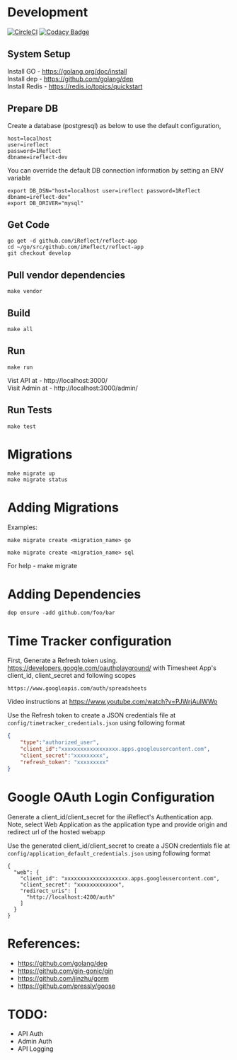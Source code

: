 # Development

[![CircleCI](https://circleci.com/gh/iReflect/reflect-app.svg?style=svg)](https://circleci.com/gh/iReflect/reflect-app)
[![Codacy Badge](https://api.codacy.com/project/badge/Grade/21adfd09348b4de5b1aaec650a2d7462)](https://www.codacy.com/app/iReflect/reflect-app?utm_source=github.com&amp;utm_medium=referral&amp;utm_content=iReflect/reflect-app&amp;utm_campaign=Badge_Grade)


## System Setup
Install GO - https://golang.org/doc/install  
Install dep - https://github.com/golang/dep   
Install Redis - https://redis.io/topics/quickstart

## Prepare DB
Create a database (postgresql) as below to use the default configuration,
```
host=localhost
user=ireflect
password=1Reflect
dbname=ireflect-dev
```

You can override the default DB connection information by setting an ENV variable
```
export DB_DSN="host=localhost user=ireflect password=1Reflect dbname=ireflect-dev"
export DB_DRIVER="mysql"
```

## Get Code
```
go get -d github.com/iReflect/reflect-app
cd ~/go/src/github.com/iReflect/reflect-app
git checkout develop
```


## Pull vendor dependencies
```
make vendor
```

## Build
```
make all
```

## Run
```
make run
```
Vist API at - http://localhost:3000/  
Visit Admin at - http://localhost:3000/admin/  

## Run Tests
```
make test
```

# Migrations
```
make migrate up
make migrate status
```

# Adding Migrations
Examples:
```
make migrate create <migration_name> go

make migrate create <migration_name> sql
```

For help - make migrate

# Adding Dependencies
```
dep ensure -add github.com/foo/bar
```

# Time Tracker configuration
First, Generate a Refresh token using.
https://developers.google.com/oauthplayground/ with Timesheet App's client_id, client_secret and following scopes

```
https://www.googleapis.com/auth/spreadsheets
```

Video instructions at https://www.youtube.com/watch?v=PJWrjAuIWWo


Use the Refresh token to create a JSON credentials file at `config/timetracker_credentials.json` using following format

```json
{
    "type":"authorized_user",
    "client_id":"xxxxxxxxxxxxxxxxxx.apps.googleusercontent.com",
    "client_secret":"xxxxxxxxx",
    "refresh_token": "xxxxxxxxx"
}
```

# Google OAuth Login Configuration
Generate a client_id/client_secret for the iReflect's Authentication app.
Note, select Web Application as the application type and provide origin and redirect url of the hosted webapp

Use the generated client_id/client_secret to create a JSON credentials file at `config/application_default_credentials.json` using following format  
```
{
  "web": {
    "client_id": "xxxxxxxxxxxxxxxxxxxx.apps.googleusercontent.com",
    "client_secret": "xxxxxxxxxxxxx",
    "redirect_uris": [
      "http://localhost:4200/auth"
    ]
  }
}
```    

# References:
- https://github.com/golang/dep
- https://github.com/gin-gonic/gin
- https://github.com/jinzhu/gorm
- https://github.com/pressly/goose

# TODO:
- API Auth
- Admin Auth
- API Logging
